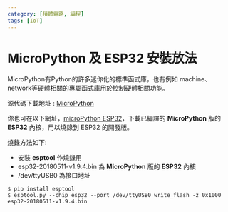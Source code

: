 ```yaml
---
category: [積體電路, 編程]
tags: [IoT]
---
```


# MicroPython 及 ESP32 安裝放法

MicroPython有Python的許多迷你化的標準函式庫，也有例如 machine、network等硬體相關的專屬函式庫用於控制硬體相關功能。

源代碼下載地址 : [MicroPython](https://micropython.org/download/)

你也可在以下網址，[microPython ESP32](https://micropython.org/download/esp32/)，下載已編譯的 **MicroPython** 版的 **ESP32** 內核，用以燒錄到 ESP32 的開發版。

燒錄方法如下:

- 安裝 **esptool** 作燒錄用
- esp32-20180511-v1.9.4.bin 為 **MicroPython** 版的 **ESP32** 內核
- /dev/ttyUSB0 為接口地址

```
$ pip install esptool
$ esptool.py --chip esp32 --port /dev/ttyUSB0 write_flash -z 0x1000 esp32-20180511-v1.9.4.bin

```





